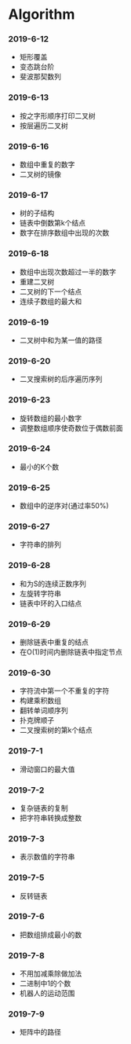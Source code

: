 # Algorithm  

### 2019-6-12  

- 矩形覆盖  
- 变态跳台阶  
- 斐波那契数列  

### 2019-6-13  

- 按之字形顺序打印二叉树
- 按层遍历二叉树

### 2019-6-16

- 数组中重复的数字
- 二叉树的镜像

### 2019-6-17

- 树的子结构
- 链表中倒数第k个结点
- 数字在排序数组中出现的次数

### 2019-6-18

- 数组中出现次数超过一半的数字
- 重建二叉树
- 二叉树的下一个结点
- 连续子数组的最大和

### 2019-6-19

- 二叉树中和为某一值的路径

### 2019-6-20

- 二叉搜索树的后序遍历序列

### 2019-6-23

- 旋转数组的最小数字
- 调整数组顺序使奇数位于偶数前面

### 2019-6-24

- 最小的K个数

### 2019-6-25

- 数组中的逆序对(通过率50%)

### 2019-6-27

- 字符串的排列

### 2019-6-28

- 和为S的连续正数序列
- 左旋转字符串
- 链表中环的入口结点

### 2019-6-29

- 删除链表中重复的结点
- 在O(1)时间内删除链表中指定节点

### 2019-6-30

- 字符流中第一个不重复的字符
- 构建乘积数组
- 翻转单词顺序列
- 扑克牌顺子
- 二叉搜索树的第k个结点

### 2019-7-1

- 滑动窗口的最大值

### 2019-7-2

- 复杂链表的复制
- 把字符串转换成整数

### 2019-7-3

- 表示数值的字符串

### 2019-7-5

- 反转链表

### 2019-7-6

- 把数组排成最小的数

### 2019-7-8

- 不用加减乘除做加法
- 二进制中1的个数
- 机器人的运动范围

### 2019-7-9

- 矩阵中的路径
